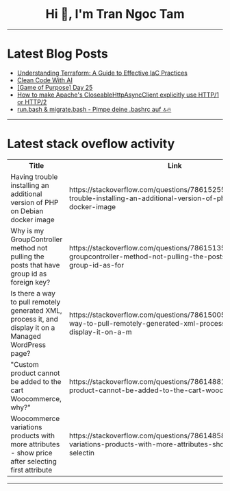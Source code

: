 <h1 align="center">Hi 👋, I'm Tran Ngoc Tam</h1>

---

# Latest Blog Posts 
<!-- BLOG-POST-LIST:START -->
- [Understanding Terraform: A Guide to Effective IaC Practices](https://dev.to/hassan_aftab/understanding-terraform-a-guide-to-effective-iac-practices-28pn)
- [Clean Code With AI](https://dev.to/mcsee/clean-code-with-ai-4kck)
- [[Game of Purpose] Day 25](https://dev.to/humberd/game-of-purpose-day-25-3kk9)
- [How to make Apache&#39;s CloseableHttpAsyncClient explicitly use HTTP/1 or HTTP/2](https://dev.to/jonathan-dev/how-to-make-apaches-closeablehttpasyncclient-explicitly-use-http1-or-http2-2l2g)
- [run.bash &amp; migrate.bash - Pimpe deine .bashrc auf 🔝🔥](https://dev.to/rubenvoss/runbash-migratebash-pimpe-deine-bashrc-auf-307h)
<!-- BLOG-POST-LIST:END -->

---

# Latest stack oveflow activity
<table>
  <tr><th>Title</th><th>Link</th></tr>
  <!-- STACKOVERFLOW:START --><tr><td>Having trouble installing an additional version of PHP on Debian docker image</td><td>https://stackoverflow.com/questions/78615255/having-trouble-installing-an-additional-version-of-php-on-debian-docker-image</td></tr><tr><td>Why is my GroupController method not pulling the posts that have group id as foreign key?</td><td>https://stackoverflow.com/questions/78615135/why-is-my-groupcontroller-method-not-pulling-the-posts-that-have-group-id-as-for</td></tr><tr><td>Is there a way to pull remotely generated XML, process it, and display it on a Managed WordPress page?</td><td>https://stackoverflow.com/questions/78615005/is-there-a-way-to-pull-remotely-generated-xml-process-it-and-display-it-on-a-m</td></tr><tr><td>&quot;Custom product cannot be added to the cart Woocommerce, why?&quot;</td><td>https://stackoverflow.com/questions/78614881/custom-product-cannot-be-added-to-the-cart-woocommerce-why</td></tr><tr><td>Woocommerce variations products with more attributes - show price after selecting first attribute</td><td>https://stackoverflow.com/questions/78614858/woocommerce-variations-products-with-more-attributes-show-price-after-selectin</td></tr><!-- STACKOVERFLOW:END -->
</table>

---


